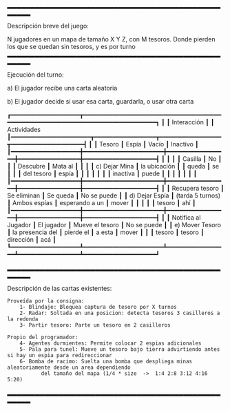 ▂▂▂▂▂▂▂▂▂▂▂▂▂▂▂▂▂▂▂▂▂▂▂▂▂▂▂▂▂▂▂▂▂▂▂▂▂▂▂▂▂▂▂▂▂▂▂▂▂▂▂

Descripción breve del juego:

N jugadores en un mapa de tamaño X Y Z, con M tesoros.
Donde pierden los que se quedan sin tesoros, y es por turno
▂▂▂▂▂▂▂▂▂▂▂▂▂▂▂▂▂▂▂▂▂▂▂▂▂▂▂▂▂▂▂▂▂▂▂▂▂▂▂▂▂▂▂▂▂▂▂▂▂▂▂

Ejecución del turno:

a) El jugador recibe una carta aleatoria

b) El jugador decide si usar esa carta, guardarla, o usar otra carta

┏━━━━━━━━━━━━━━━━━━━┳━━━━━━━━━━━━━━━━━━━━━━━━━━━━━━━━━━━━━━━━━━━━━━━━━━━━━━━━━━━━━━━━━━━━━━━━━━━━━━━┓
┃                   ┃    Interacción                                                                ┃
┃     Actividades   ┃━━━━━━━━━━━━━━━━━━━━━━┳━━━━━━━━━━━━━━━━━┳━━━━━━━━━━━━━━━━━┳━━━━━━━━━━━━━━━━━━━━┫
┃                   ┃      Tesoro          ┃      Espía      ┃      Vacío      ┃      Inactivo      ┃
┃━━━━━━━━━━━━━━━━━━━╋━━━━━━━━━━━━━━━━━━━━━━╋━━━━━━━━━━━━━━━━━╋━━━━━━━━━━━━━━━━━╋━━━━━━━━━━━━━━━━━━━━┫
┃                   ┃                      ┃                 ┃ Casilla         ┃  No                ┃
┃                   ┃     Descubre         ┃  Mata al        ┃                 ┃                    ┃
┃  c) Dejar Mina    ┃   la ubicación       ┃                 ┃     queda       ┃    se              ┃
┃                   ┃     del tesoro       ┃     espía       ┃                 ┃                    ┃
┃                   ┃                      ┃                 ┃      inactiva   ┃      puede         ┃
┃                   ┃                      ┃                 ┃                 ┃                    ┃
┃━━━━━━━━━━━━━━━━━━━╋━━━━━━━━━━━━━━━━━━━━━━╋━━━━━━━━━━━━━━━━━╋━━━━━━━━━━━━━━━━━╋━━━━━━━━━━━━━━━━━━━━┫
┃                   ┃  Recupera tesoro     ┃   Se eliminan   ┃  Se queda       ┃   No se puede      ┃
┃  d) Dejar Espía   ┃   (tarda 5 turnos)   ┃   Ambos espías  ┃ esperando a un  ┃       mover        ┃
┃                   ┃                      ┃                 ┃    tesoro       ┃            ahí     ┃
┃━━━━━━━━━━━━━━━━━━━╋━━━━━━━━━━━━━━━━━━━━━━╋━━━━━━━━━━━━━━━━━╋━━━━━━━━━━━━━━━━━╋━━━━━━━━━━━━━━━━━━━━┫
┃                   ┃  Notifica al Jugador ┃   El jugador    ┃ Mueve el tesoro ┃ No se puede        ┃
┃  e) Mover Tesoro  ┃  la presencia del    ┃   pierde el     ┃   a esta        ┃   mover            ┃
┃                   ┃   tesoro             ┃     tesoro      ┃    dirección    ┃     acá            ┃
┗━━━━━━━━━━━━━━━━━━━┻━━━━━━━━━━━━━━━━━━━━━━┻━━━━━━━━━━━━━━━━━┻━━━━━━━━━━━━━━━━━┻━━━━━━━━━━━━━━━━━━━━┛

▂▂▂▂▂▂▂▂▂▂▂▂▂▂▂▂▂▂▂▂▂▂▂▂▂▂▂▂▂▂▂▂▂▂▂▂▂▂▂▂▂▂▂▂▂▂▂▂▂▂▂

Descripción de las cartas existentes:
    
    Proveída por la consigna:
        1- Blindaje: Bloquea captura de tesoro por X turnos
        2- Radar: Soltada en una posicion: detecta tesoros 3 casilleros a la redonda
        3- Partir tesoro: Parte un tesoro en 2 casilleros
    
    Propio del programador:
        4- Agentes durmientes: Permite colocar 2 espias adicionales
        5- Pala para tunel: Mueve un tesoro bajo tierra advirtiendo antes si hay un espia para redireccionar
        6- Bomba de racimo: Suelta una bomba que despliega minas aleatoriamente desde un area dependiendo 
               del tamaño del mapa (1/4 * size  ->  1:4 2:8 3:12 4:16 5:20)

▂▂▂▂▂▂▂▂▂▂▂▂▂▂▂▂▂▂▂▂▂▂▂▂▂▂▂▂▂▂▂▂▂▂▂▂▂▂▂▂▂▂▂▂▂▂▂▂▂▂▂